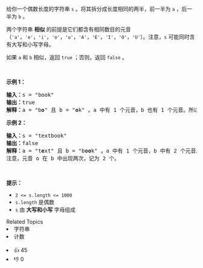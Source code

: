 <p>给你一个偶数长度的字符串 <code>s</code> 。将其拆分成长度相同的两半，前一半为 <code>a</code> ，后一半为 <code>b</code> 。</p>

<p>两个字符串 <strong>相似</strong> 的前提是它们都含有相同数目的元音（<code>'a'</code>，<code>'e'</code>，<code>'i'</code>，<code>'o'</code>，<code>'u'</code>，<code>'A'</code>，<code>'E'</code>，<code>'I'</code>，<code>'O'</code>，<code>'U'</code>）。注意，<code>s</code> 可能同时含有大写和小写字母。</p>

<p>如果<em> </em><code>a</code><em> </em>和<em> </em><code>b</code> 相似，返回 <code>true</code> ；否则，返回 <code>false</code> 。</p>

<p>&nbsp;</p>

<p><strong>示例 1：</strong></p>

<pre>
<strong>输入：</strong>s = "book"
<strong>输出：</strong>true
<strong>解释：</strong>a = "b<strong>o</strong>" 且 b = "<strong>o</strong>k" 。a 中有 1 个元音，b 也有 1 个元音。所以，a 和 b 相似。
</pre>

<p><strong>示例 2：</strong></p>

<pre>
<strong>输入：</strong>s = "textbook"
<strong>输出：</strong>false
<strong>解释：</strong>a = "t<strong>e</strong>xt" 且 b = "b<strong>oo</strong>k" 。a 中有 1 个元音，b 中有 2 个元音。因此，a 和 b 不相似。
注意，元音 o 在 b 中出现两次，记为 2 个。
</pre>

<p>&nbsp;</p>

<p><strong>提示：</strong></p>

<ul>
	<li><code>2 &lt;= s.length &lt;= 1000</code></li>
	<li><code>s.length</code> 是偶数</li>
	<li><code>s</code> 由 <strong>大写和小写</strong> 字母组成</li>
</ul>
<div><div>Related Topics</div><div><li>字符串</li><li>计数</li></div></div><br><div><li>👍 45</li><li>👎 0</li></div>